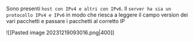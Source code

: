Sono presenti `host con IPv4 e altri con IPv6`. Il `server ha sia un protocollo IPv4 e IPv6`  in modo che riesca a leggere il campo version dei vari pacchetti e passare i pacchetti al corretto IP

![[Pasted image 20231219093016.png|400]]
